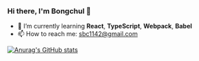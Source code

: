 ### Hi there, I'm Bongchul 👋

- 🌱 I’m currently learning **React**, **TypeScript**, **Webpack**, **Babel**
- 📫 How to reach me: sbc1142@gmail.com

[![Anurag's GitHub stats](https://github-readme-stats.vercel.app/api?username=bcround)](https://github.com/anuraghazra/github-readme-stats)


<!--
**bcround/bcround** is a ✨ _special_ ✨ repository because its `README.md` (this file) appears on your GitHub profile.

Here are some ideas to get you started:

- 🔭 I’m currently working on ...
- 🌱 I’m currently learning ...
- 👯 I’m looking to collaborate on ...
- 🤔 I’m looking for help with ...
- 💬 Ask me about ...
- 📫 How to reach me: ...
- 😄 Pronouns: ...
- ⚡ Fun fact: ...
-->
